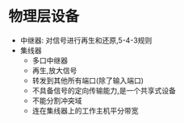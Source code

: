 # 物理层设备

- 中继器: 对信号进行再生和还原,5-4-3规则
- 集线器
  - 多口中继器
  - 再生,放大信号
  - 转发到其他所有端口(除了输入端口)
  - 不具备信号的定向传输能力,是一个共享式设备
  - 不能分割冲突域
  - 连在集线器上的工作主机平分带宽
